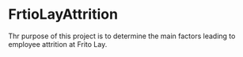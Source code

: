 # FrtioLayAttrition
Thr purpose of this project is to determine the main factors leading to employee attrition at Frito Lay.
